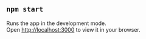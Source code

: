 

## `npm start`

Runs the app in the development mode.\
Open [http://localhost:3000](http://localhost:3000) to view it in your browser.


 
